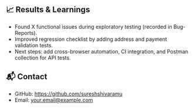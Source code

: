 ## 📈 Results & Learnings
- Found X functional issues during exploratory testing (recorded in Bug-Reports).  
- Improved regression checklist by adding address and payment validation tests.  
- Next steps: add cross-browser automation, CI integration, and Postman collection for API tests.

## 📬 Contact
- GitHub: https://github.com/sureshshivaramu  
- Email: your.email@example.com
